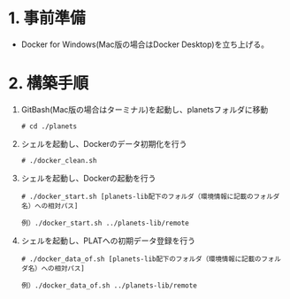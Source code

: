 # 1. 事前準備
   - Docker for Windows(Mac版の場合はDocker Desktop)を立ち上げる。

# 2. 構築手順

   1. GitBash(Mac版の場合はターミナル)を起動し、planetsフォルダに移動

      ```
      # cd ./planets
      ```

   1. シェルを起動し、Dockerのデータ初期化を行う

      ```
      # ./docker_clean.sh
      ```

   1. シェルを起動し、Dockerの起動を行う

      ```
      # ./docker_start.sh [planets-lib配下のフォルダ（環境情報に記載のフォルダ名）への相対パス]

      例）./docker_start.sh ../planets-lib/remote
      ```

   1. シェルを起動し、PLATへの初期データ登録を行う

      ```
      # ./docker_data_of.sh [planets-lib配下のフォルダ（環境情報に記載のフォルダ名）への相対パス]

      例）./docker_data_of.sh ../planets-lib/remote
      ```
